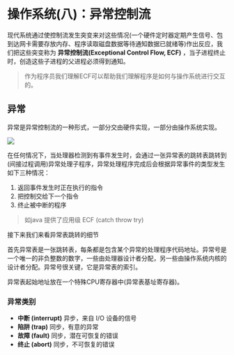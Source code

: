 # 操作系统(八)：异常控制流

现代系统通过使控制流发生突变来对这些情况(一个硬件定时器定期产生信号、包到达网卡需要存放内存、程序读取磁盘数据等待通知数据已就绪等)作出反应，我们把这些突变称为 **异常控制流(Exceptional Control Flow, ECF)** ，当子进程终止时，创造这些子进程的父进程必须得到通知。

>  作为程序员我们理解ECF可以帮助我们理解程序是如何与操作系统进行交互的。

## 异常

异常是异常控制流的一种形式，一部分交由硬件实现，一部分由操作系统实现。

![](http://qiniu.itliusir.com/exception.png)

在任何情况下，当处理器检测到有事件发生时，会通过一张异常表的跳转表跳转到(间接过程调用)异常处理子程序，异常处理程序完成后会根据异常事件的类型发生如下三种情况：

1. 返回事件发生时正在执行的指令
2. 把控制交给下一个指令
3. 终止被中断的程序

> 如java 提供了应用级 ECF (catch throw try) 

接下来我们来看异常表跳转的细节

首先异常表是一张跳转表，每条都是包含某个异常的处理程序代码地址。异常号是一个唯一的非负整数的数字，一些由处理器设计者分配，另一些由操作系统内核的设计者分配。异常号很关键，它是异常表的索引。

异常表起始地址放在一个特殊CPU寄存器中(异常表基址寄存器)。

### 异常类别

- **中断 (interrupt)** 异步，来自 I/O 设备的信号
- **陷阱 (trap)** 同步，有意的异常
- **故障 (fault)** 同步，潜在可恢复的错误
- **终止 (abort)** 同步，不可恢复的错误

